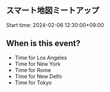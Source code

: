 ## スマート地図ミートアップ
Start time: 2024-02-06 12:30:00+09:00

## When is this event?

- Time for Los Angeles
- Time for New York
- Time for Rome
- Time for New Delhi
- Time for Tokyo
